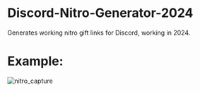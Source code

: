 # Discord-Nitro-Generator-2024
Generates working nitro gift links for Discord, working in 2024.

# Example:
![nitro_capture](https://github.com/user-attachments/assets/6f34c69e-f518-445d-917b-42571e9c1c84)
